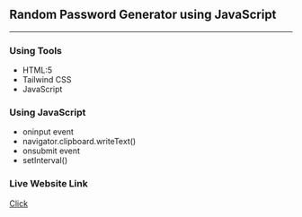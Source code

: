 ## Random Password Generator using JavaScript
*****

### Using Tools
* HTML:5
* Tailwind CSS
* JavaScript

### Using JavaScript
* oninput event
* navigator.clipboard.writeText()
* onsubmit event
* setInterval()

### Live Website Link
<a href=''>Click</a>